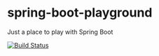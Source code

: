 # spring-boot-playground

Just a place to play with Spring Boot

[![Build Status](https://travis-ci.org/sherzberg/spring-boot-playground.svg?branch=master)](https://travis-ci.org/sherzberg/spring-boot-playground)
